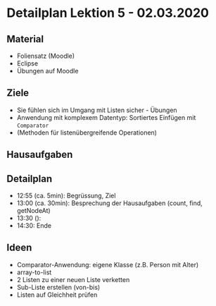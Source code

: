 
Detailplan Lektion 5 - 02.03.2020
===========================================

Material
--------

* Foliensatz (Moodle)
* Eclipse
* Übungen auf Moodle

Ziele
-----

* Sie fühlen sich im Umgang mit Listen sicher - Übungen
* Anwendung mit komplexem Datentyp: Sortiertes Einfügen mit `Comparator`
* (Methoden für listenübergreifende Operationen)

Hausaufgaben
--------------


Detailplan
----------

* 12:55 (ca. 5min): Begrüssung, Ziel
* 13:00 (ca. 30min): Besprechung der Hausaufgaben (count, find, getNodeAt)
* 13:30 ():
* 14:30: Ende

Ideen
--------

* Comparator-Anwendung: eigene Klasse (z.B. Person mit Alter)
* array-to-list
* 2 Listen zu einer neuen Liste verketten
* Sub-Liste erstellen (von-bis)
* Listen auf Gleichheit prüfen
